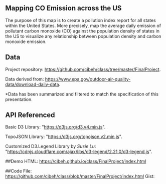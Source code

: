 ## Mapping CO Emission across the US

The purpose of this map is to create a pollution index report for all states within the United States. More precisely, map the average daily emission of pollutant carbon monoxide (CO) against the population density of states in the US to visualize any relationship between population density and carbon monoxide emission.

## Data
Project repository: https://github.com/cibeh/class/tree/master/FinalProject.

Data derived from: https://www.epa.gov/outdoor-air-quality-data/download-daily-data.

*Data has been summarized and filtered to match the specification of this presentation.

## API Referenced
Basic D3 Library: "https://d3js.org/d3.v4.min.js".

TopoJSON Library: "https://d3js.org/topojson.v2.min.js".

Customized D3.Legend Library by *Susie Lu*: "https://cdnjs.cloudflare.com/ajax/libs/d3-legend/2.21.0/d3-legend.js".

##Demo
HTML: https://cibeh.github.io/class/FinalProject/index.html

##Code
File: https://github.com/cibeh/class/blob/master/FinalProject/index.html
Gist: 
